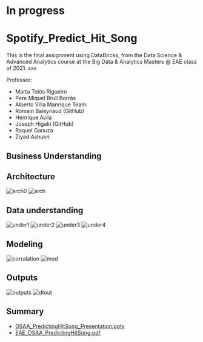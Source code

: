 # In progress

# Spotify_Predict_Hit_Song
This is the final assignment using DataBricks, from the Data Science & Advanced Analytics course at the Big Data & Analytics Masters @ EAE class of 2021. 
xxx

Professor:
- Marta Tolós Rigueiro
- Pere Miquel Brull Borràs
- Alberto Villa Manrique
Team:
- Romain Baleynaud (GitHub)
- Henrique Avila
- Joseph Higaki (GitHub)
- Raquel Ganuza
- Ziyad Ashukri

## Business Understanding 
## Architecture
![arch0](https://user-images.githubusercontent.com/85830810/125612334-7da30dcd-2bc4-437a-8b8e-eb6f19ce89e1.png)
![arch](https://user-images.githubusercontent.com/85830810/125612220-286515ad-43fe-4bf0-9d6d-fd8876856765.png)

## Data understanding
![under1](https://user-images.githubusercontent.com/85830810/125612124-a7e194a8-2a2b-4430-8c1a-60e1715866d0.png)
![under2](https://user-images.githubusercontent.com/85830810/125612127-a46a5068-acf9-42cd-91ee-9c294473335c.png)
![under3](https://user-images.githubusercontent.com/85830810/125612128-bb39793c-2a48-4fb6-867a-b0660237dd69.png)
![under4](https://user-images.githubusercontent.com/85830810/125612129-195cb40f-90d8-4e68-bed4-72171921d3cb.png)

## Modeling
![corralation](https://user-images.githubusercontent.com/85830810/125611710-932856a6-66e3-4410-9761-e4cdcd367798.png)
![mod](https://user-images.githubusercontent.com/85830810/125612518-8b224c54-fa71-4bc9-a14d-fb0927ffec67.png)
## Outputs
![outputs](https://user-images.githubusercontent.com/85830810/125611426-1b5dda1b-2f8f-48c1-9ba8-eba8c468e1b4.png)
![dtout](https://user-images.githubusercontent.com/85830810/125611559-fce9c003-a230-42f4-830e-5f83b179dc8b.png)

## Summary
- [DSAA_PredictingHitSong_Presentation.pptx](https://github.com/RomainBal/Spotify_Predict_Hit_Song/files/6815496/DSAA_PredictingHitSong_Presentation.pptx)
- [EAE_DSAA_PredictingHitSong.pdf](https://github.com/RomainBal/Spotify_Predict_Hit_Song/files/6815499/EAE_DSAA_PredictingHitSong.pdf)
